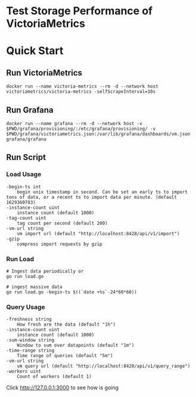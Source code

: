 # Test Storage Performance of VictoriaMetrics

# Quick Start

## Run VictoriaMetrics

```shell
docker run --name victoria-metrics --rm -d --network host victoriametrics/victoria-metrics -selfScrapeInterval=10s
```

## Run Grafana

```shell
docker run --name grafana --rm -d --network host -v $PWD/grafana/provisioning/:/etc/grafana/provisioning/ -v $PWD/grafana/victoriametrics.json:/var/lib/grafana/dashboards/vm.json grafana/grafana
```

## Run Script

### Load Usage
```
-begin-ts int
    begin unix timestamp in second. Can be set an early ts to import tons of data, or a recent ts to import data per minute. (default 1629360783)
-instance-count uint
    instance count (default 1000)
-tag-count uint
    tag count per second (default 200)
-vm-url string
    vm import url (default "http://localhost:8428/api/v1/import")
-gzip
    compress import requests by gzip
```

### Run Load
```shell
# Ingest data periodically or
go run load.go

# ingest massive data
go run load.go -begin-ts $((`date +%s`-24*60*60))
```

### Query Usage
```
-freshness string
    How fresh are the data (default "1h")
-instance-count uint
    instance count (default 1000)
-sum-window string
    Window to sum over datapoints (default "1m")
-time-range string
    Time range of queries (default "5m")
-vm-url string
    vm query url (default "http://localhost:8428/api/v1/query_range")
-workers uint
    Count of workers (default 1)
```

Click http://127.0.0.1:3000 to see how is going

